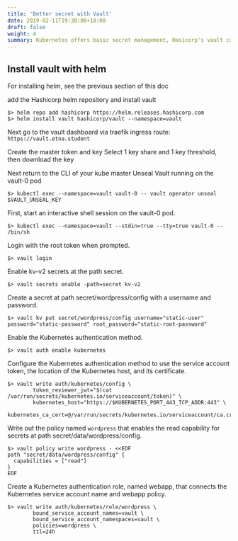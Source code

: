 ```yaml
---
title: 'Better secret with Vault'
date: 2019-02-11T19:30:08+10:00
draft: false
weight: 4
summary: Kubernetes offers basic secret management, Hasicorp's vault can help you.
---
```


## Install vault with helm

For installing helm, see the previous section of this doc

add the Hashicorp helm repository and install vault
```
$> helm repo add hashicorp https://helm.releases.hashicorp.com
$> helm install vault hashicorp/vault --namespace=vault
```

Next go to the vault dashboard via traefik ingress route: `https://vault.etna.student`

Create the master token and key
Select 1 key share and 1 key threshold, then download the key

Next return to the CLI of your kube master
Unseal Vault running on the vault-0 pod
```
$> kubectl exec --namespace=vault vault-0 -- vault operator unseal $VAULT_UNSEAL_KEY
```

First, start an interactive shell session on the vault-0 pod.
```
$> kubectl exec --namespace=vault --stdin=true --tty=true vault-0 -- /bin/sh
```

Login with the root token when prompted.
```
$> vault login
```

Enable kv-v2 secrets at the path secret.
```
$> vault secrets enable -path=secret kv-v2
```

Create a secret at path secret/wordpress/config with a username and password.
```
$> vault kv put secret/wordpress/config username="static-user" password="static-password" root_password="static-root-password"
```

Enable the Kubernetes authentication method.
```
$> vault auth enable kubernetes
```

Configure the Kubernetes authentication method to use the service account token, the location of the Kubernetes host, and its certificate.
```
$> vault write auth/kubernetes/config \
        token_reviewer_jwt="$(cat /var/run/secrets/kubernetes.io/serviceaccount/token)" \
        kubernetes_host="https://$KUBERNETES_PORT_443_TCP_ADDR:443" \
        kubernetes_ca_cert=@/var/run/secrets/kubernetes.io/serviceaccount/ca.crt
```

Write out the policy named `wordpress` that enables the read capability for secrets at path secret/data/wordpress/config.
```
$> vault policy write wordpress - <<EOF
path "secret/data/wordpress/config" {
  capabilities = ["read"]
}
EOF
```

Create a Kubernetes authentication role, named webapp, that connects the Kubernetes service account name and webapp policy.
```
$> vault write auth/kubernetes/role/wordpress \
        bound_service_account_names=vault \
        bound_service_account_namespaces=vault \
        policies=wordpress \
        ttl=24h
```


